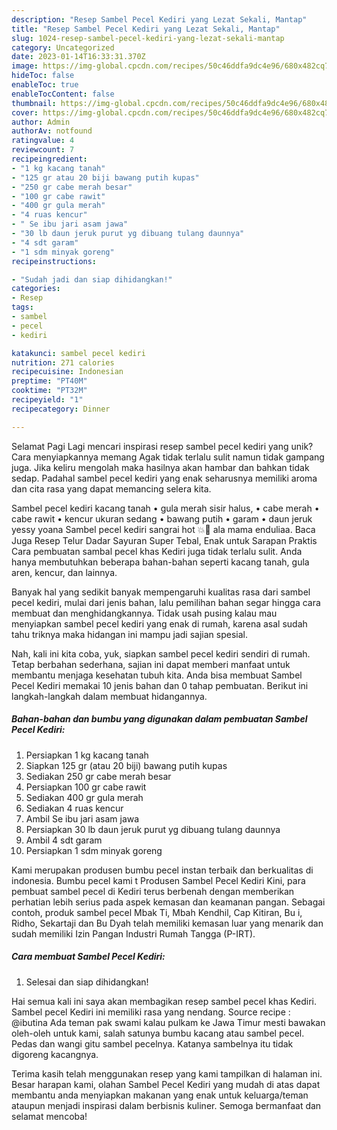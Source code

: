 ```yaml
---
description: "Resep Sambel Pecel Kediri yang Lezat Sekali, Mantap"
title: "Resep Sambel Pecel Kediri yang Lezat Sekali, Mantap"
slug: 1024-resep-sambel-pecel-kediri-yang-lezat-sekali-mantap
category: Uncategorized
date: 2023-01-14T16:33:31.370Z
image: https://img-global.cpcdn.com/recipes/50c46ddfa9dc4e96/680x482cq70/sambel-pecel-kediri-foto-resep-utama.jpg
hideToc: false
enableToc: true
enableTocContent: false
thumbnail: https://img-global.cpcdn.com/recipes/50c46ddfa9dc4e96/680x482cq70/sambel-pecel-kediri-foto-resep-utama.jpg
cover: https://img-global.cpcdn.com/recipes/50c46ddfa9dc4e96/680x482cq70/sambel-pecel-kediri-foto-resep-utama.jpg
author: Admin
authorAv: notfound
ratingvalue: 4
reviewcount: 7
recipeingredient:
- "1 kg kacang tanah"
- "125 gr atau 20 biji bawang putih kupas"
- "250 gr cabe merah besar"
- "100 gr cabe rawit"
- "400 gr gula merah"
- "4 ruas kencur"
- " Se ibu jari asam jawa"
- "30 lb daun jeruk purut yg dibuang tulang daunnya"
- "4 sdt garam"
- "1 sdm minyak goreng"
recipeinstructions:

- "Sudah jadi dan siap dihidangkan!"
categories:
- Resep
tags:
- sambel
- pecel
- kediri

katakunci: sambel pecel kediri 
nutrition: 271 calories
recipecuisine: Indonesian
preptime: "PT40M"
cooktime: "PT32M"
recipeyield: "1"
recipecategory: Dinner

---
```



Selamat Pagi Lagi mencari inspirasi resep sambel pecel kediri yang unik? Cara menyiapkannya memang Agak tidak terlalu sulit namun tidak gampang juga. Jika keliru mengolah maka hasilnya akan hambar dan bahkan tidak sedap. Padahal sambel pecel kediri yang enak seharusnya memiliki aroma dan cita rasa yang dapat memancing selera kita.


Sambel pecel kediri kacang tanah • gula merah sisir halus, • cabe merah • cabe rawit • kencur ukuran sedang • bawang putih • garam • daun jeruk yessy yoana Sambel pecel kediri sangrai hot 💥🥵 ala mama enduliaa. Baca Juga Resep Telur Dadar Sayuran Super Tebal, Enak untuk Sarapan Praktis Cara pembuatan sambal pecel khas Kediri juga tidak terlalu sulit. Anda hanya membutuhkan beberapa bahan-bahan seperti kacang tanah, gula aren, kencur, dan lainnya.

Banyak hal yang sedikit banyak mempengaruhi kualitas rasa dari sambel pecel kediri, mulai dari jenis bahan, lalu pemilihan bahan segar hingga cara membuat dan menghidangkannya. Tidak usah pusing kalau mau menyiapkan sambel pecel kediri yang enak di rumah, karena asal sudah tahu triknya maka hidangan ini mampu jadi sajian spesial.


Nah, kali ini kita coba, yuk, siapkan sambel pecel kediri sendiri di rumah. Tetap berbahan sederhana, sajian ini dapat memberi manfaat untuk membantu menjaga kesehatan tubuh kita. Anda bisa membuat Sambel Pecel Kediri memakai 10 jenis bahan dan 0 tahap pembuatan. Berikut ini langkah-langkah dalam membuat hidangannya.

<!--inarticleads1-->

##### Bahan-bahan dan bumbu yang digunakan dalam pembuatan Sambel Pecel Kediri:

1. Persiapkan 1 kg kacang tanah
1. Siapkan 125 gr (atau 20 biji) bawang putih kupas
1. Sediakan 250 gr cabe merah besar
1. Persiapkan 100 gr cabe rawit
1. Sediakan 400 gr gula merah
1. Sediakan 4 ruas kencur
1. Ambil  Se ibu jari asam jawa
1. Persiapkan 30 lb daun jeruk purut yg dibuang tulang daunnya
1. Ambil 4 sdt garam
1. Persiapkan 1 sdm minyak goreng


Kami merupakan produsen bumbu pecel instan terbaik dan berkualitas di indonesia. Bumbu pecel kami t Produsen Sambel Pecel Kediri Kini, para pembuat sambel pecel di Kediri terus berbenah dengan memberikan perhatian lebih serius pada aspek kemasan dan keamanan pangan. Sebagai contoh, produk sambel pecel Mbak Ti, Mbah Kendhil, Cap Kitiran, Bu i, Ridho, Sekartaji dan Bu Dyah telah memiliki kemasan luar yang menarik dan sudah memiliki Izin Pangan Industri Rumah Tangga (P-IRT). 

<!--inarticleads2-->

##### Cara membuat Sambel Pecel Kediri:


1. Selesai dan siap dihidangkan!

Hai semua kali ini saya akan membagikan resep sambel pecel khas Kediri. Sambel pecel Kediri ini memiliki rasa yang nendang. Source recipe : @ibutina Ada teman pak swami kalau pulkam ke Jawa Timur mesti bawakan oleh-oleh untuk kami, salah satunya bumbu kacang atau sambel pecel. Pedas dan wangi gitu sambel pecelnya. Katanya sambelnya itu tidak digoreng kacangnya. 

Terima kasih telah menggunakan resep yang kami tampilkan di halaman ini. Besar harapan kami, olahan Sambel Pecel Kediri yang mudah di atas dapat membantu anda menyiapkan makanan yang enak untuk keluarga/teman ataupun menjadi inspirasi dalam berbisnis kuliner. Semoga bermanfaat dan selamat mencoba!
